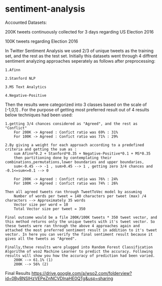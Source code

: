 # sentiment-analysis
Accounted Datasets:

200K tweets continuously collected for 3 days regarding US Election 2016

100K tweets regarding Election 2016

In Twitter Sentiment Analysis we used 2/3 of unique tweets as the training set, and the rest as the test set. Initially this datasets went through 4 diffrent sentiment analyzing approaches seperately as follows after preprocessing:
	
	1.Afinn
	
	2.Stanford NLP
	
	3.MS Text Analytics
	
	4.Negative-Positive
	
Then the results were categorized into 3 classes based on the scale of [-1,0,1] . For the purpose of getting most preferred result out of 4 results below techniques had been used:
	
	1.getting 3/4 chances considered as "Agreed", and the rest as "Conflict"
		For 200K -> Agreed : Confict ratio was 69% : 31%
		For 100K -> Agreed : Confict ratio was 71% : 29%

	2.By giving a weight for each approach according to a predefined criteria and getting the sum as :
		sum Afinn*0.2 + Stanford*0.35 + Negative-Positive*0.1 + MS*0.35 
		then partitioning done by contemplating their combinations,permutations,lower boundaries and upper boundaries,
		sum<-0.45 --> -1 , sum>0.45 --> 1 , getting zero 3/4 chances and -0.1<=sum<=0.1 --> 0

		For 200K -> Agreed : Confict ratio was 76% : 24%
		For 100K -> Agreed : Confict ratio was 74% : 26%
		
	Then all agreed tweets ran through TweetToVec model by assuming 
		Number of words per tweet = 140 characters per tweet (max) /4 characters --> Approximately 35 words
		Vector size per word = 10
		Total Vector size per tweet = 350

	Final outcome would be a file 200K/100K tweets * 350 tweet vector, and this method returns only the unique tweets with it's tweet vector. So these tweets were ran through the above 4 approaches again and attached the most preferred sentiment result in addition to it's tweet vector. In here you can verify the final sentiment result because it gives all the tweets as "Agreed".

	Finally,these results were plugged into Random Forest Classification Algorithm of wso2 Machine Learner to predict the accuracy. Following results will show you how the accuracy of prediction had been varied.
		200K --> 61.1% (1)
		200K --> 56% (2) 

Final Results
https://drive.google.com/a/wso2.com/folderview?id=0ByBNSIHzVEPeZnNCVDlnaHE0QTg&usp=sharing
